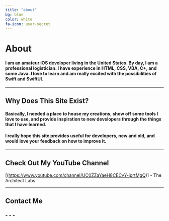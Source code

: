 ```yaml
---
title: "about"
bg: blue
color: white
fa-icon: user-secret
---
```


<!--fa-icon: check-square-o-->

# About

#### I am an amateur iOS developer living in the United States. By day, I am a professional logistician.  I have experience in HTML, CSS, VBA, C+, and some Java. I love to learn and am really excited with the possibilities of Swift and SwiftUI.

***

## Why Does This Site Exist?

#### Basically, I needed a place to house my creations, show off some tools I love to use, and provide inspiration to new developers through the things that I have learned.

#### I really hope this site provides useful for developers, new and old, and would love your feedback on how to improve it.

*** 

## Check Out My YouTube Channel

[<i class="fa-regular fa-square-youtube"></i>(https://www.youtube.com/channel/UC0ZZaYaeH8CECvY-iprtMgQ)] - The Architect Labs

***

## Contact Me

### [<i class="fa-regular fa-envelope"></i>](mailto:thearchitectlabs@gmail.com) - [<i class="fa-brands fa-github"></i>](<https://github.com/TheArchitectLabs?tab=repositories>) - [<i class="fa-brands fa-twitter"></i>](https://twitter.com/TheArchLabs) - [<i class="fa-brands fa-codepen"></i>](https://codepen.io/thearchlabs)



<!--#### Basically

# this theme rocks.

Got some *killer app*, some *neat project*, a cool portfolio? Make an easy single-page site to show it all off. SinglePaged uses jekyll niceties to make a ***polished, modular, and beautiful* single page site**.

Oh-- go see [some examples](https://github.com/t413/SinglePaged#fancy-jekyll-powered-single-page-site)!

- Each vertical section is a markdown file in **_posts/** directory.
  * They're sorted by 'date'. (we don't use date anywhere, it only sorts)
- Each vertical section sets it's own **color**, **header icon** (or image), **title**, and easy-to-write markdown body.
- Only **two things** to edit:
  1. Edit `_config.yml` to set the site title, description, etc
  2. Add `_posts/*.md` to make each vertical section. Copy some examples and add the sections from your README.md for a fast start!
- Easy adding of **SEO terms**, **favicon** & such, and **google analytics token**.

Sound good? Let's go!

There are three way to get started: (links jump to that section)

1. Make a [**user homepage**](#setup-as-user-homepage) (or organization)
2. Make a [**standalone project**](#setup-as-standalone-project-page) page
3. Make a [site under an **existing project**](#setup-inside-existing-project)-->
